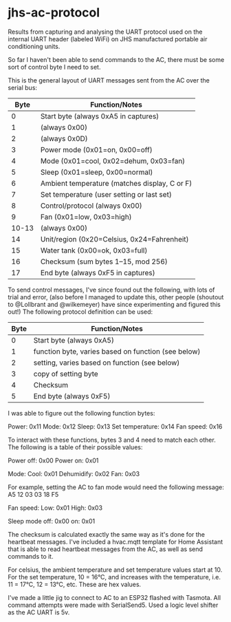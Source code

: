 # jhs-ac-protocol
 
Results from capturing and analysing the UART protocol used on the internal UART header (labeled WiFi) on JHS manufactured portable air conditioning units. 

So far I haven't been able to send commands to the AC, there must be some sort of control byte I need to set.

This is the general layout of UART messages sent from the AC over the serial bus:

| Byte | Function/Notes
|------|------------------------------------------------------|
| 0    | Start byte (always 0xA5 in captures)                 |
| 1    | (always 0x00)                                        |
| 2    | (always 0x0D)                                        |
| 3    | Power mode (0x01=on, 0x00=off)                       |
| 4    | Mode (0x01=cool, 0x02=dehum, 0x03=fan)               |
| 5    | Sleep (0x01=sleep, 0x00=normal)                      |
| 6    | Ambient temperature (matches display, C or F)        |
| 7    | Set temperature (user setting or last set)           |
| 8    | Control/protocol (always 0x00)                       |
| 9    | Fan (0x01=low, 0x03=high)                            |
| 10-13| (always 0x00)                                        | 
| 14   | Unit/region (0x20=Celsius, 0x24=Fahrenheit)          |
| 15   | Water tank (0x00=ok, 0x03=full)                      |
| 16   | Checksum (sum bytes 1–15, mod 256)                   |
| 17   | End byte (always 0xF5 in captures)                   |


To send control messages, I've since found out the following, with lots of trial and error, (also before I managed to update this, other people (shoutout to @Lollbrant and @wilkemeyer) have since experimenting and figured this out!)
The following protocol definition can be used: 

| Byte | Function/Notes
|------|------------------------------------------------------|
| 0    | Start byte (always 0xA5)                             |
| 1    | function byte, varies based on function (see below)  |
| 2    | setting, varies based on function (see below)        |
| 3    | copy of setting byte                                 |
| 4    | Checksum                                             |
| 5    | End byte (always 0xF5)                               |


I was able to figure out the following function bytes:

Power:              0x11
Mode:               0x12
Sleep:              0x13
Set temperature:    0x14
Fan speed:          0x16

To interact with these functions, bytes 3 and 4 need to match each other. The following is a table of their possible values:

Power off:                  0x00
Power on:                   0x01

Mode: Cool:                 0x01
      Dehumidify:           0x02
      Fan:                  0x03

For example, setting the AC to fan mode would need the following message: A5 12 03 03 18 F5

Fan speed: Low:             0x01
           High:            0x03

Sleep mode off:             0x00
           on:              0x01


The checksum is calculated exactly the same way as it's done for the heartbeat messages. I've included a hvac.mqtt template for Home Assistant that is able to read heartbeat messages from the AC, as well as send commands to it. 


For celsius, the ambient temperature and set temperature values start at 10. For the set temperature, 10 = 16°C, and increases with the temperature, i.e. 11 = 17°C, 12 = 13°C, etc. These are hex values.

I've made a little jig to connect to AC to an ESP32 flashed with Tasmota. All command attempts were made with SerialSend5. Used a logic level shifter as the AC UART is 5v.

